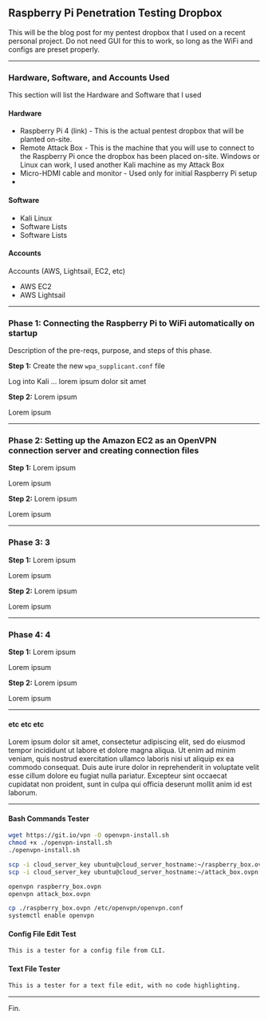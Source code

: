 ## Raspberry Pi Penetration Testing Dropbox

This will be the blog post for my pentest dropbox that I used on a recent personal project. Do not need GUI for this to work, so long as the WiFi and configs are preset properly.

---

### Hardware, Software, and Accounts Used

This section will list the Hardware and Software that I used

#### Hardware

* Raspberry Pi 4 (link) - This is the actual pentest dropbox that will be planted on-site. 
* Remote Attack Box - This is the machine that you will use to connect to the Raspberry Pi once the dropbox has been placed on-site. Windows or Linux can work, I used another Kali machine as my Attack Box
* Micro-HDMI cable and monitor - Used only for initial Raspberry Pi setup
* 

#### Software

* Kali Linux
* Software Lists
* Software Lists

#### Accounts

Accounts (AWS, Lightsail, EC2, etc)
* AWS EC2
* AWS Lightsail

---

### **Phase 1**: Connecting the Raspberry Pi to WiFi automatically on startup

Description of the pre-reqs, purpose, and steps of this phase.

**Step 1:** Create the new ```wpa_supplicant.conf``` file

Log into Kali ... lorem ipsum dolor sit amet

**Step 2:** Lorem ipsum

Lorem ipsum

---

### **Phase 2**: Setting up the Amazon EC2 as an OpenVPN connection server and creating connection files

**Step 1:** Lorem ipsum

Lorem ipsum

**Step 2:** Lorem ipsum

Lorem ipsum

---

### **Phase 3**: 3

**Step 1:** Lorem ipsum

Lorem ipsum

**Step 2:** Lorem ipsum

Lorem ipsum

---

### **Phase 4**: 4

**Step 1:** Lorem ipsum

Lorem ipsum

**Step 2:** Lorem ipsum

Lorem ipsum

---

#### etc etc etc

Lorem ipsum dolor sit amet, consectetur adipiscing elit, sed do eiusmod tempor incididunt ut labore et dolore magna aliqua. Ut enim ad minim veniam, quis nostrud exercitation ullamco laboris nisi ut aliquip ex ea commodo consequat. Duis aute irure dolor in reprehenderit in voluptate velit esse cillum dolore eu fugiat nulla pariatur. Excepteur sint occaecat cupidatat non proident, sunt in culpa qui officia deserunt mollit anim id est laborum.

---

#### Bash Commands Tester

```bash
wget https://git.io/vpn -O openvpn-install.sh
chmod +x ./openvpn-install.sh
./openvpn-install.sh

scp -i cloud_server_key ubuntu@cloud_server_hostname:~/raspberry_box.ovpn ./
scp -i cloud_server_key ubuntu@cloud_server_hostname:~/attack_box.ovpn ./

openvpn raspberry_box.ovpn
openvpn attack_box.ovpn

cp ./raspberry_box.ovpn /etc/openvpn/openvpn.conf
systemctl enable openvpn
```

#### Config File Edit Test

```bash
This is a tester for a config file from CLI.
```

#### Text File Tester

```txt
This is a tester for a text file edit, with no code highlighting.
```


---

Fin.
